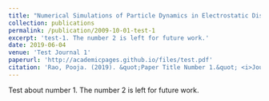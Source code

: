 ```yaml
---
title: "Numerical Simulations of Particle Dynamics in Electrostatic Discharge Plasma"
collection: publications
permalink: /publication/2009-10-01-test-1
excerpt: 'test-1. The number 2 is left for future work.'
date: 2019-06-04
venue: 'Test Journal 1'
paperurl: 'http://academicpages.github.io/files/test.pdf'
citation: 'Rao, Pooja. (2019). &quot;Paper Title Number 1.&quot; <i>Journal 1</i>. 1(1).'
---
```

Test about number 1. The number 2 is left for future work.

